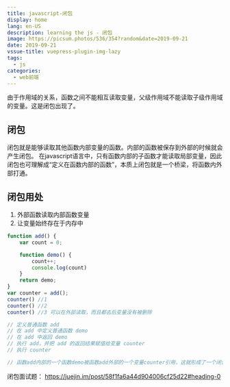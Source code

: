 ```yaml
---
title: javascript-闭包
display: home
lang: en-US
description: learning the js - 闭包
image: https://picsum.photos/536/354?random&date=2019-09-21
date: 2019-09-21
vssue-title: vuepress-plugin-img-lazy
tags:
  - js
categories:
  - web前端
---
```


由于作用域的关系，函数之间不能相互读取变量，父级作用域不能读取子级作用域的变量。这是闭包出现了。

<!-- more -->

## 闭包

闭包就是能够读取其他函数内部变量的函数。内部的函数被保存到外部的时候就会产生闭包。
在javascript语言中，只有函数内部的子函数才能读取局部变量，因此闭包也可理解成“定义在函数内部的函数”，本质上闭包就是一个桥梁，将函数内外部打通。

## 闭包用处

1. 外部函数读取内部函数变量
2. 让变量始终存在于内存中

``` js
function add() {
    var count = 0;

    function demo() {
        count++;
        console.log(count)
    }
    return demo;
}
var counter = add();
counter() //1
counter() //2
counter() //3 可以在外部读取，而且都去后变量没有被删除

// 定义普通函数 add
// 在 add 中定义普通函数 demo
// 在 add 中返回 demo
// 执行 add，并把 add 的返回结果赋值给变量 counter
// 执行 counter 

// 函数add内部的一个函数demo被函数add外部的一个变量counter引用，这就形成了一个闭包
```

闭包面试题： https://juejin.im/post/58f1fa6a44d904006cf25d22#heading-0
